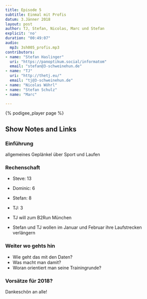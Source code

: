 ```yaml
---
title: Episode 5
subtitle: Einmal mit Profis
datum: 3.Jänner 2018
layout: post
author: TJ, Stefan, Nicolas, Marc und Stefan
explicit: 'no'
duration: "00:49:07"
audio:
  mp3: 3sh005_profis.mp3
contributors:
- name: "Stefan Haslinger"
  uri: "https://panoptikum.social/informatom"
  email: "stefan@3-schweinehun.de"
- name: "TJ"
  uri: "http://thetj.eu/"
  email: "tj@3-schweinehun.de"
- name: "Nicolas Wöhrl"
- name: "Stefan Schulz"
- name: "Marc"

---
```

{% podigee_player page %}

## Show Notes and Links

### Einführung

allgemeines Geplänkel über Sport und Laufen

### Rechenschaft

- Steve: 13
- Dominic: 6
- Stefan: 8
- TJ: 3

- TJ will zum B2Run München
- Stefan und TJ wollen im Januar und Februar ihre Laufstrecken verlängern


### Weiter wo gehts hin

- Wie geht das mit den Daten?
- Was macht man damit?
- Woran orientiert man seine Trainingrunde?


### Vorsätze für 2018?

Dankeschön an alle!
